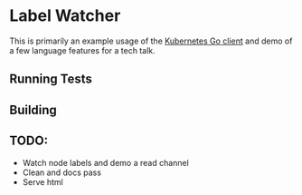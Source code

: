 # Label Watcher

This is primarily an example usage of the [Kubernetes Go client](https://github.com/kubernetes/client-go) and demo of a few language features for a tech talk.

## Running Tests


## Building


## TODO:

- Watch node labels and demo a read channel
- Clean and docs pass
- Serve html
